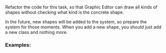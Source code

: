 Refactor the code for this task, so that Graphic Editor can draw all kinds of shapes without checking what kind is the concrete shape.

In the future, new shapes will be added to the system, so prepare the system for those moments. When you add a new shape, you should just add a new class and nothing more.

### Examples:


